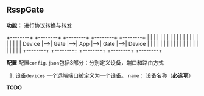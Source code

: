 ﻿RsspGate
---------------------------------------------
**功能：**
进行协议转换与转发

+--------+   +--------+   +--------+   +--------+   +--------+ 
|        |   |        |   |        |   |        |   |        |
|        |   |        |   |        |   |        |   |        |
| Device |-->|  Gate  |-->|  App   |-->|  Gate  |-->| Device |
|        |   |        |   |        |   |        |   |        |
|        |   |        |   |        |   |        |   |        |
+--------+   +--------+   +--------+   +--------+   +--------+

**配置**
配置`config.json`包括3部分：分别定义设备，端口和路由方式
1. 设备`devices`
一个远端端口被定义为一个设备。
`name`： 设备名称（**必选项**）



**TODO**
